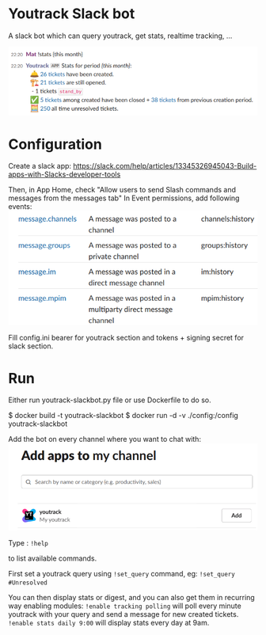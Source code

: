 # Youtrack Slack bot
A slack bot which can query youtrack, get stats, realtime tracking, ...

![Alt text](image-3.png)

# Configuration

Create a slack app: https://slack.com/help/articles/13345326945043-Build-apps-with-Slacks-developer-tools

Then, in App Home, check "Allow users to send Slash commands and messages from the messages tab"
In Event permissions, add following events:
![event permissions](image.png)

Fill config.ini bearer for youtrack section and tokens + signing secret for slack section.

# Run
Either run youtrack-slackbot.py file or use Dockerfile to do so.

$ docker build -t youtrack-slackbot
$ docker run -d -v ./config:/config youtrack-slackbot

Add the bot on every channel where you want to chat with:
![Alt text](image-1.png)

Type :
`!help`

to list available commands.

First set a youtrack query using `!set_query` command,
eg: `!set_query #Unresolved`

You can then display stats or digest, and you can also get them in recurring way enabling modules:
`!enable tracking polling` will poll every minute youtrack with your query and send a message for new created tickets.
`!enable stats daily 9:00` will display stats every day at 9am.

